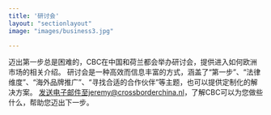 ```yaml
---
title: '研讨会'
layout: "sectionlayout"
image: "images/business3.jpg"

---
```



迈出第一步总是困难的，CBC在中国和荷兰都会举办研讨会，提供进入如何欧洲市场的相关介绍。
研讨会是一种高效而信息丰富的方式，涵盖了“第一步”、“法律维度”、“海外品牌推广”、“寻找合适的合作伙伴”等主题，也可以提供定制化的解决方案。
发送电子邮件至jeremy@crossborderchina.nl，了解CBC可以为您做些什么，帮助您迈出下一步。
